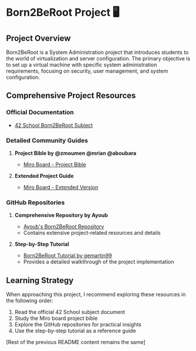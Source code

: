 # Born2BeRoot Project 🖥️

## Project Overview

Born2BeRoot is a System Administration project that introduces students to the world of virtualization and server configuration. The primary objective is to set up a virtual machine with specific system administration requirements, focusing on security, user management, and system configuration.

## Comprehensive Project Resources

### Official Documentation
- [42 School Born2BeRoot Subject](en.subject.pdf)

### Detailed Community Guides
1. **Project Bible by @zmoumen @mrian @aboubara**
   - [Miro Board - Project Bible](https://miro.com/app/board/uXjVPEVHTXk=/)
   
2. **Extended Project Guide**
   - [Miro Board - Extended Version](https://miro.com/app/board/uXjVP37UxCE=/)

### GitHub Repositories
1. **Comprehensive Repository by Ayoub**
   - [Ayoub's Born2BeRoot Repository](https://github.com/ayoub0x1/born2beroot/tree/main)
   - Contains extensive project-related resources and details
   
2. **Step-by-Step Tutorial**
   - [Born2BeRoot Tutorial by gemartin99](https://github.com/gemartin99/Born2beroot-Tutorial/blob/main/README_EN.md)
   - Provides a detailed walkthrough of the project implementation

## Learning Strategy
When approaching this project, I recommend exploring these resources in the following order:
1. Read the official 42 School subject document
2. Study the Miro board project bible
3. Explore the GitHub repositories for practical insights
4. Use the step-by-step tutorial as a reference guide

[Rest of the previous README content remains the same]
